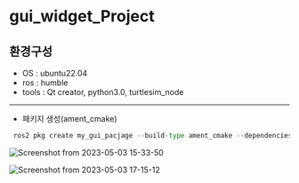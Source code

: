 # gui_widget_Project

## 환경구성
- OS : ubuntu22.04 
- ros : humble
- tools : Qt creator, python3.0, turtlesim_node

-----
- 패키지 생성(ament_cmake)
  
```python
 ros2 pkg create my_gui_pacjage --build-type ament_cmake --dependencies geometry_msgs python_qt_binding qt_gui_py_common rclpy rqt_py_common std_srvs ament_lint_auto ament_lint_common
```


![Screenshot from 2023-05-03 15-33-50](https://user-images.githubusercontent.com/84003327/235856652-3f8f9778-eb57-4d36-adc8-e9222a131a70.png)

![Screenshot from 2023-05-03 17-15-12](https://user-images.githubusercontent.com/84003327/235864325-dbe71a5c-7e22-4e4a-a818-cf6110a99fee.png)

